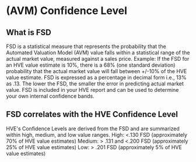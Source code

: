 # (AVM) Confidence Level

## What is FSD
FSD is a statistical measure that represents the probability that the Automated Valuation Model (AVM) value falls within a statistical range of the actual market value, measured against a sales price.
Example: If the FSD for an HVE value estimate is 10%, there is a 68% (one standard deviation) probability that the actual market value will fall between +/-10% of the HVE value estimate.
FSD is expressed as a percentage in decimal form i.e., 13% as .13.
The lower the FSD, the smaller the error in predicting actual market value.
FSD is included in your HVE report and can be used to determine your own internal confidence bands.

## FSD correlates with the HVE Confidence Level
HVE's Confidence Levels are derived from the FSD and are summarized within high, medium, and low value ranges.
High: <.130 FSD (approximately 70% of HVE value estimates)
Medium: > .131 and <.200 FSD (approximately 25% of HVE value estimates)
Low: > .201 FSD (approximately 5% of HVE value estimates)
